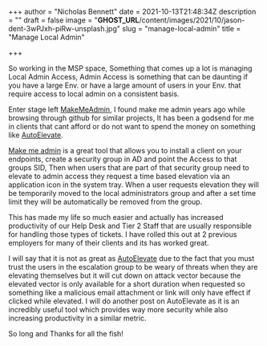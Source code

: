 +++
author = "Nicholas Bennett"
date = 2021-10-13T21:48:34Z
description = ""
draft = false
image = "__GHOST_URL__/content/images/2021/10/jason-dent-3wPJxh-piRw-unsplash.jpg"
slug = "manage-local-admin"
title = "Manage Local Admin"

+++


So working in the MSP space, Something that comes up a lot is managing Local Admin Access, Admin Access is something that can be daunting if you have a large Env. or have a large amount of users in your Env. that require access to local admin on a consistent basis.

Enter stage left [MakeMeAdmin](https://github.com/pseymour/MakeMeAdmin), I found make me admin years ago while browsing through github for similar projects, It has been a godsend for me in clients that cant afford or do not want to spend the money on something like [AutoElevate](https://www.autoelevate.com/).



[Make me admin](https://github.com/pseymour/MakeMeAdmin) is a great tool that allows you to install a client on your endpoints, create a security group in AD and point the Access to that groups SID, Then when users that are part of that security group need to elevate to admin access they request a time based elevation via an application icon in the system tray. When a user requests elevation they will be temporarily moved to the local administrators group and after a set time limit they will be automatically be removed from the group.

This has made my life so much easier and actually has increased productivity of our Help Desk and Tier 2 Staff that are usually responsible for handling those types of tickets. I have rolled this out at 2 previous employers for many of their clients and its has worked great.



I will say that it is not as great as [AutoElevate](https://www.autoelevate.com/) due to the fact that you must trust the users in the escalation group to be weary of threats when they are elevating themselves but it will cut down on attack vector because the elevated vector is only available for a short duration when requested so something like a malicious email attachment or link will only have effect if clicked while elevated. I will do another post on AutoElevate as it is an incredibly useful tool which provides way more security while also increasing productivity in a similar metric.

So long and Thanks for all the fish!